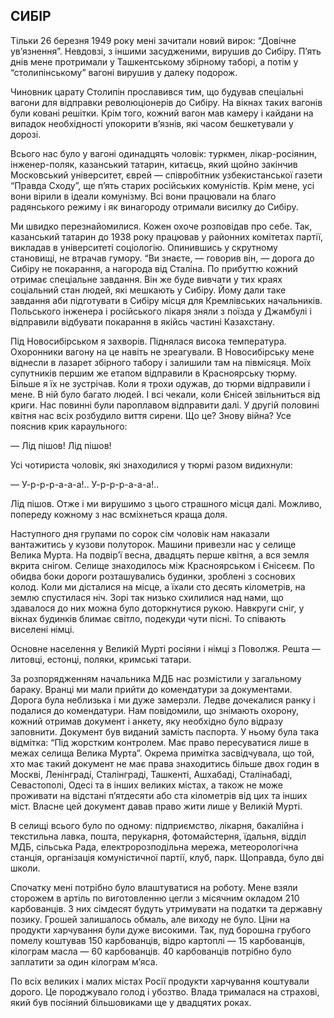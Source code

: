 ## СИБІР

Тільки 26 березня 1949 року мені зачитали новий вирок: “Довічне ув’язнення”. Невдовзі, з іншими засудженими, вирушив до Сибіру.
П’ять днів мене протримали у Ташкентському збірному таборі, а потім у “столипінському” вагоні вирушив у далеку подорож.

Чиновник царату Столипін прославився тим, що будував спеціальні вагони для відправки революціонерів до Сибіру.
На вікнах таких вагонів були ковані решітки.
Крім того, кожний вагон мав камеру і кайдани на випадок необхідності упокорити в’язнів, які часом бешкетували у дорозі.

Всього нас було у вагоні одинадцять чоловік: туркмен, лікар-росіянин, інженер-поляк, казанський татарин, китаєць, який щойно закінчив Московський університет, єврей — співробітник узбекистанської газети “Правда Сходу”, ще п’ять старих російських комуністів.
Крім мене, усі вони вірили в ідеали комунізму.
Всі вони працювали на благо радянського режиму і як винагороду отримали висилку до Сибіру.

Ми швидко перезнайомилися.
Кожен охоче розповідав про себе.
Так, казанський татарин до 1938 року працював у районних комітетах партії, викладав в університеті соціологію.
Опинившись у скрутному становищі, не втрачав гумору. “Ви знаєте, — говорив він, — дорога до Сибіру не покарання, а нагорода від Сталіна.
По прибуттю кожний отримає спеціальне завдання.
Він же буде вивчати у тих краях соціальний стан людей, які мешкають у Сибіру.
Йому дали таке завдання аби підготувати в Сибіру місця для Кремлівських начальників.
Польського інженера і російського лікаря зняли з поїзда у Джамбулі і відправили відбувати покарання в якійсь частині Казахстану.

Під Новосибірськом я захворів.
Піднялася висока температура.
Охоронники вагону на це навіть не зреагували.
В Новосибірську мене віднесли в лазарет збірного табору і залишили там на півмісяця.
Моїх супутників першим же етапом відправили в Красноярську тюрму.
Більше я їх не зустрічав.
Коли я трохи одужав, до тюрми відправили і мене.
В ній було багато людей.
І всі чекали, коли Єнісей звільниться від криги.
Нас повинні були пароплавом відправити далі.
У другій половині квітня нас всіх розбудило виття сирени.
Що це?
Знову війна?
Усе пояснив крик караульного:

— Лід пішов!
Лід пішов!

Усі чотириста чоловік, які знаходилися у тюрмі разом видихнули:

— У-р-р-р-а-а-а!..
У-р-р-р-а-а-а!..

Лід пішов.
Отже і ми вирушимо з цього страшного місця далі.
Можливо, попереду кожному з нас всміхнеться краща доля.

Наступного дня групами по сорок сім чоловік нам наказали вантажитись у кузови полуторок.
Машини привезли нас у селище Велика Мурта.
На подвір’ї весна, двадцять перше квітня, а вся земля вкрита снігом.
Селище знаходилось між Красноярськом і Єнісеєм.
По обидва боки дороги розташувались будинки, зроблені з соснових колод.
Коли ми дісталися на місце, а їхали сто десять кілометрів, на землю спустилася ніч.
Зорі так низько схилилися над нами, що здавалося до них можна було доторкнутися рукою.
Навкруги сніг, у вікнах будинків блимає світло, подекуди чути пісні.
То співають виселені німці.

Основне населення у Великій Мурті росіяни і німці з Поволжя.
Решта — литовці, естонці, поляки, кримські татари.

За розпорядженням начальника МДБ нас розмістили у загальному бараку.
Вранці ми мали прийти до комендатури за документами.
Дорога була неблизька і ми дуже замерзли.
Ледве дочекалися ранку і подалися до комендатури.
Нам повідомили, що знімають охорону, кожний отримав документ і анкету, яку необхідно було відразу заповнити.
Документ був виданий замість паспорта.
У ньому була така відмітка: “Під жорстким контролем.
Має право пересуватися лише в межах селища Велика Мурта”. Окрема примітка засвідчувала, що той, хто має такий документ не має права знаходитись більше двох годин в Москві, Ленінграді, Сталінграді, Ташкенті, Ашхабаді, Сталінабаді, Севастополі, Одесі та в інших великих містах, а також не може проживати на відстані п’ятдесяти або ста кілометрів від цих та інших міст.
Власне цей документ давав право жити лише у Великій Мурті.

В селищі всього було по одному: підприємство, лікарня, бакалійна і текстильна лавка, пошта, перукарня, фотомайстерня, їдальня, відділ МДБ, сільська Рада, електророзподільна мережа, метеорологічна станція, організація комуністичної партії, клуб, парк.
Щоправда, було дві школи.

Спочатку мені потрібно було влаштуватися на роботу.
Мене взяли сторожем в артіль по виготовленню цегли з місячним окладом 210 карбованців.
З них сімдесят будуть утримувати на податки та державну позику.
Грошей залишалось обмаль, але виходу не було.
Ціни на продукти харчування були дуже високими.
Так, пуд борошна грубого помелу коштував 150 карбованців, відро картоплі — 15 карбованців, кілограм масла — 60 карбованців.
40 карбованців потрібно було заплатити за один кілограм м’яса.

По всіх великих і малих містах Росії продукти харчування коштували дорого.
Це породжувало голод і убозтво.
Влада трималася на страхові, який був посіяний більшовиками ще у двадцятих роках.
